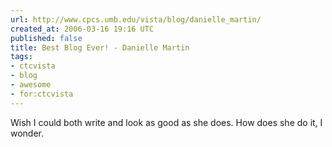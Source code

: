 ```yaml
---
url: http://www.cpcs.umb.edu/vista/blog/danielle_martin/
created_at: 2006-03-16 19:16 UTC
published: false
title: Best Blog Ever! - Danielle Martin
tags:
- ctcvista
- blog
- awesome
- for:ctcvista
---
```


Wish I could both write and look as good as she does.  How does she do it, I wonder.
